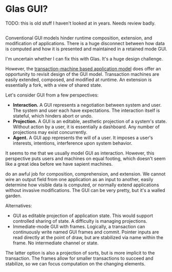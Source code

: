 # Glas GUI?

TODO: this is old stuff I haven't looked at in years. Needs review badly.

##

Conventional GUI models hinder runtime composition, extension, and modification of applications. There is a huge disconnect between how data is computed and how it is presented and maintained in a retained mode GUI. 

I'm uncertain whether I can fix this with Glas. It's a huge design challenge. 

However, the [transaction-machine based application model](GlasApps.md) does offer an opportunity to revisit design of the GUI model. Transaction machines are easily extended, composed, and modified at runtime. An extension is essentially a fork, with a view of shared state.

Let's consider GUI from a few perspectives:

* **Interaction.** A GUI represents a negotiation between system and user. The system and user each have expectations. The interaction itself is stateful, which hinders abort or undo.
* **Projection.** A GUI is an editable, aesthetic projection of a system's state. Without action by a user, it is essentially a dashboard. Any number of projections may exist concurrently. 
* **Agent.** A GUI app represents the will of a user. It imposes a user's interests, intentions, interference upon system behavior.

It seems to me that we usually model GUI as interaction. However, this perspective puts users and machines on equal footing, which doesn't seem like a great idea before we have sapient machines. 





 do an awful job for composition, comprehension, and extension. We cannot wire an output field from one application as an input to another, easily determine how visible data is computed, or normally extend applications without invasive modifications. The GUI can be very pretty, but it's a walled garden.

Alternatives:
* GUI as editable projection of application state. This would support controlled sharing of state. A difficulty is managing projections.
* Immediate-mode GUI with frames. Logically, a transaction can continuously write named GUI frames and commit. Pointer inputs are read directly at the point of draw, but are stabilized via name within the frame. No intermediate channel or state.

The latter option is also a projection of sorts, but is more implicit to the transaction. The frames allow for smaller transactions to succeed and stabilize, so we can focus computation on the changing elements.


